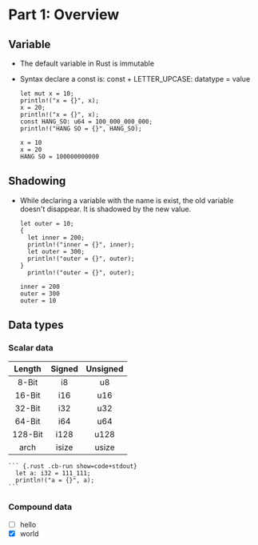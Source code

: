 # Part 1: Overview

## Variable
- The default variable in Rust is immutable
- Syntax declare a const is: const + LETTER\_UPCASE: datatype = value
    ``` {.rust .numberLines startFrom="1"}
    let mut x = 10;
    println!("x = {}", x);
    x = 20;
    println!("x = {}", x);
    const HANG_SO: u64 = 100_000_000_000;
    println!("HANG SO = {}", HANG_SO); 
    ```

    ``` {.stdout}
    x = 10
    x = 20
    HANG SO = 100000000000
    ```
## Shadowing
- While declaring a variable with the name is exist, the old variable doesn't disappear. It is shadowed by the new value.

    ``` {.rust .numberLines startFrom="1"}
    let outer = 10;
    {
      let inner = 200;
      println!("inner = {}", inner);
      let outer = 300;
      println!("outer = {}", outer);
    }
      println!("outer = {}", outer);
    ```

    ``` {.stdout}
    inner = 200
    outer = 300
    outer = 10
    ```
## Data types
### Scalar data
|Length|Signed|Unsigned|
|:----:|:----:|:------:|
|8-Bit|i8|u8|
|16-Bit|i16|u16|
|32-Bit|i32|u32|
|64-Bit|i64|u64|
|128-Bit|i128|u128|
|arch|isize|usize|

    ``` {.rust .cb-run show=code+stdout}
      let a: i32 = 111_111;
      println!("a = {}", a);
    ```

### Compound data
- [ ] hello
- [x] world
